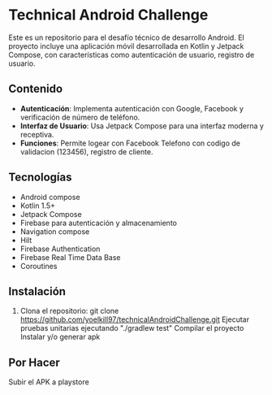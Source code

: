 # Technical Android Challenge

Este es un repositorio para el desafío técnico de desarrollo Android. El proyecto incluye una aplicación móvil desarrollada en Kotlin y Jetpack Compose, con características como autenticación de usuario, registro de usuario.

## Contenido

- **Autenticación**: Implementa autenticación con Google, Facebook y verificación de número de teléfono.
- **Interfaz de Usuario**: Usa Jetpack Compose para una interfaz moderna y receptiva.
- **Funciones**: Permite logear con Facebook Telefono con codigo de validacion (123456), registro de cliente.

## Tecnologías

- Android compose
- Kotlin 1.5+
- Jetpack Compose
- Firebase para autenticación y almacenamiento
- Navigation compose
- Hilt
- Firebase Authentication
- Firebase Real Time Data Base
- Coroutines

## Instalación

1. Clona el repositorio:
   git clone https://github.com/yoelkill97/technicalAndroidChallenge.git
   Ejecutar pruebas unitarias ejecutando "./gradlew test"
   Compilar el proyecto
   Instalar y/o generar apk

## Por Hacer
 Subir el APK a playstore
